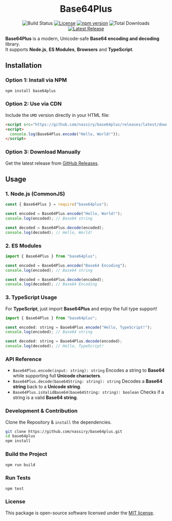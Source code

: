 <div align="center">

# Base64Plus

![Build Status](https://img.shields.io/github/actions/workflow/status/nassiry/base64plus/ci.yml?branch=main)
[![License](https://img.shields.io/github/license/nassiry/base64plus?style=flat-square)](https://github.com/nassiry/base64plus/blob/main/LICENSE)
[![npm version](https://img.shields.io/npm/v/base64plus?color=blue&label=npm%20version&style=flat-square)](https://www.npmjs.com/package/base64plus)
![Total Downloads](https://img.shields.io/npm/dt/base64plus.svg)
[![Latest Release](https://img.shields.io/github/release/nassiry/base64plus?style=flat-square)](https://github.com/nassiry/base64plus/releases)

</div>

**Base64Plus** is a modern, Unicode-safe **Base64 encoding and decoding** library.  
It supports **Node.js**, **ES Modules**, **Browsers** and **TypeScript**.

## Installation

### **Option 1: Install via NPM**
```sh
npm install base64plus
```

### Option 2: Use via CDN
Include the `UMD` version directly in your HTML file:
```html
<script src="https://github.com/nassiry/base64plus/releases/latest/download/base64Plus.umd.js"></script>
<script>
  console.log(Base64Plus.encode("Hello, World!"));
</script>
```
### Option 3: Download Manually
Get the latest release from [GitHub Releases](https://github.com/nassiry/base64plus/releases/latest).

## Usage
### 1. Node.js (CommonJS)
```javascript
const { Base64Plus } = require("base64plus");

const encoded = Base64Plus.encode("Hello, World!");
console.log(encoded); // Base64 string

const decoded = Base64Plus.decode(encoded);
console.log(decoded); // Hello, World!
```

### 2. ES Modules
```javascript
import { Base64Plus } from "base64plus";

const encoded = Base64Plus.encode("Base64 Encoding");
console.log(encoded); // Base64 string

const decoded = Base64Plus.decode(encoded);
console.log(decoded); // Base64 Encoding
```
### 3. TypeScript Usage
For **TypeScript**, just import **Base64Plus** and enjoy the full type support!
```javascript
import { Base64Plus } from "base64plus";

const encoded: string = Base64Plus.encode("Hello, TypeScript!");
console.log(encoded); // Base64 string

const decoded: string = Base64Plus.decode(encoded);
console.log(decoded); // Hello, TypeScript!
```

### API Reference
- `Base64Plus.encode(input: string): string`
    Encodes a string to **Base64** while supporting full **Unicode characters**.
- `Base64Plus.decode(base64String: string): string`
    Decodes a **Base64 string** back to a **Unicode string**.    
- `Base64Plus.isValidBase64(base64String: string): boolean`
    Checks if a string is a valid **Base64 string**.    

### Development & Contribution
Clone the Repository & `install` the dependencies.
```sh
git clone https://github.com/nassiry/base64plus.git
cd base64plus
npm install
```
### Build the Project
```sh
npm run build
```
### Run Tests
```sh
npm test
```
### License
This package is open-source software licensed under the [MIT license](LICENSE).
